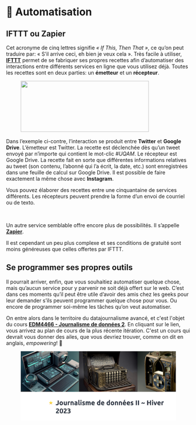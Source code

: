 # 🤖 Automatisation

## IFTTT ou Zapier

Cet acronyme de cinq lettres signifie _« If This, Then That »_, ce qu’on peut traduire par: « S’il arrive ceci, eh bien je veux cela ». Très facile à utiliser, [**IFTTT**](https://ifttt.com) permet de se fabriquer ses propres recettes afin d’automatiser des interactions entre différents services en ligne que vous utilisez déjà. Toutes les recettes sont en deux parties: un **émetteur** et un **récepteur**.

<figure><img src="https://miro.medium.com/v2/resize:fit:700/1*2FDIeTkgxnA9DY_CyZL3Sw.png" alt="" height="139" width="350"><figcaption></figcaption></figure>

Dans l’exemple ci-contre, l’interaction se produit entre **Twitter** et **Google Drive**. L’émetteur est Twitter. La recette est déclenchée dès qu’un tweet envoyé par n’importe qui contient le mot-clic _#UQAM_. Le récepteur est Google Drive. La recette fait en sorte que différentes informations relatives au tweet (son contenu, l’abonné qui l’a écrit, la date, etc.) sont enregistrées dans une feuille de calcul sur Google Drive. Il est possible de faire exactement la même chose avec **Instagram**.

Vous pouvez élaborer des recettes entre une cinquantaine de services différents. Les récepteurs peuvent prendre la forme d’un envoi de courriel ou de texto.

<figure><img src="https://images.ctfassets.net/lzny33ho1g45/7sYLMymQDinPKZQS77P4BX/9545150792946dbb3c3d48f0fd18b55a/Zapier_logo.jpg" alt=""><figcaption></figcaption></figure>

Un autre service semblable offre encore plus de possibilités. Il s’appelle [**Zapier**](https://zapier.com).

Il est cependant un peu plus complexe et ses conditions de gratuité sont moins généreuses que celles offertes par IFTTT.

## Se programmer ses propres outils

Il pourrait arriver, enfin, que vous souhaitiez automatiser quelque chose, mais qu’aucun service pour y parvenir ne soit déjà offert sur le web. C’est dans ces moments qu’il peut être utile d’avoir des amis chez les geeks pour leur demander s’ils peuvent programmer quelque chose pour vous. Ou encore de programmer soi-même les tâches qu’on veut automatiser.

On entre alors dans le territoire du datajournalisme avancé, et c'est l'objet du cours [**EDM4466 - Journalisme de données 2**](https://journalisme-uqam.gitbook.io/edm4466-h2023/). En cliquant sur le lien, vous arrivez au plan de cours de la plus récente itération. C'est un cours qui devrait vous donner des ailes, que vous devriez trouver, comme on dit en anglais, _empowering_! :muscle:

<figure><img src="../.gitbook/assets/edm4466.png" alt=""><figcaption></figcaption></figure>
